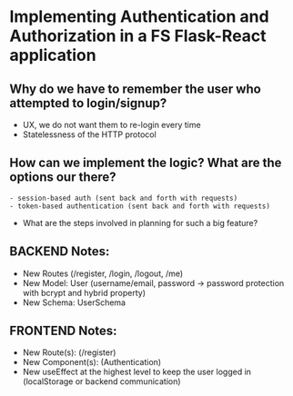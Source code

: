 # Implementing Authentication and Authorization in a FS Flask-React application

## Why do we have to remember the user who attempted to login/signup?
  - UX, we do not want them to re-login every time
  - Statelessness of the HTTP protocol


## How can we implement the logic? What are the options our there?
    - session-based auth (sent back and forth with requests)
    - token-based authentication (sent back and forth with requests)

- What are the steps involved in planning for such a big feature?

## BACKEND Notes:
  - New Routes (/register, /login, /logout, /me)
  - New Model: User (username/email, password -> password protection with bcrypt and hybrid property)
  - New Schema: UserSchema


## FRONTEND Notes:
  - New Route(s): (/register)
  - New Component(s): (Authentication)
  - New useEffect at the highest level to keep the user logged in (localStorage or backend communication)